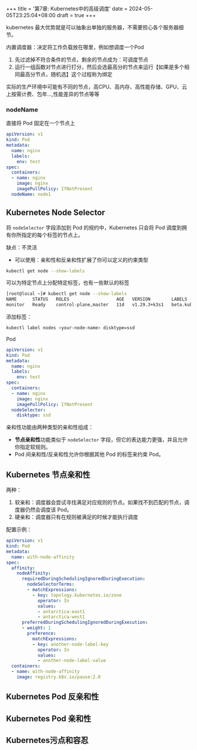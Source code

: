 +++
title = '第7章:  Kubernetes中的高级调度'
date = 2024-05-05T23:25:04+08:00
draft = true
+++

kubernetes 最大优势就是可以抽象出单独的服务器，不需要担心各个服务器细节。

内置调度器：决定将工作负载放在哪里，例如想调度一个Pod

1. 先过滤掉不符合条件的节点，剩余的节点成为：可调度节点
2. 运行一组函数对节点进行打分，然后会选最高分的节点来运行【如果是多个相同最高分节点，随机选】这个过程称为绑定

实际的生产环境中可能有不同的节点，高CPU、高内存、高性能存储、GPU、云上按需计费、包年...,性能差异的节点等等



### nodeName

直接将 Pod 固定在一个节点上

```yml
apiVersion: v1
kind: Pod
metadata:
  name: nginx
  labels:
    env: test
spec:
  containers:
  - name: nginx
    image: nginx
    imagePullPolicy: IfNotPresent
  nodeName: node1
```





## Kubernetes Node Selector

将 `nodeSelector` 字段添加到 Pod 的规约中，Kubernetes 只会将 Pod 调度到拥有你所指定的每个标签的节点上。

缺点：不灵活

+ 可以使用：亲和性和反亲和性扩展了你可以定义的约束类型

```sh
kubectl get node --show-labels
```

可以为特定节点上分配特定标签，也有一些默认的标签

```sh
[root@local ~]# kubectl get node --show-labels 
NAME      STATUS   ROLES                  AGE   VERSION        LABELS
monitor   Ready    control-plane,master   11d   v1.29.3+k3s1   beta.kubernetes.io/arch=amd64,beta.kubernetes.io/instance-type=k3s,beta.kubernetes.io/os=linux,kubernetes.io/arch=amd64,kubernetes.io/hostname=monitor,kubernetes.io/os=linux,node-role.kubernetes.io/control-plane=true,node-role.kubernetes.io/master=true,node.kubernetes.io/instance-type=k3s
```

添加标签：

```sh
kubectl label nodes <your-node-name> disktype=ssd
```

Pod

```yml
apiVersion: v1
kind: Pod
metadata:
  name: nginx
  labels:
    env: test
spec:
  containers:
  - name: nginx
    image: nginx
    imagePullPolicy: IfNotPresent
  nodeSelector:
    disktype: ssd
```





亲和性功能由两种类型的亲和性组成：

- **节点亲和性**功能类似于 `nodeSelector` 字段，但它的表达能力更强，并且允许你指定软规则。
- Pod 间亲和性/反亲和性允许你根据其他 Pod 的标签来约束 Pod。

## Kubernetes 节点亲和性 

两种：

1. 软亲和：调度器会尝试寻找满足对应规则的节点。如果找不到匹配的节点，调度器仍然会调度该 Pod。
2. 硬亲和：调度器只有在规则被满足的时候才能执行调度

配置示例：

```yml
apiVersion: v1
kind: Pod
metadata:
  name: with-node-affinity
spec:
  affinity:
    nodeAffinity:
      requiredDuringSchedulingIgnoredDuringExecution:
        nodeSelectorTerms:
        - matchExpressions:
          - key: topology.kubernetes.io/zone
            operator: In
            values:
            - antarctica-east1
            - antarctica-west1
      preferredDuringSchedulingIgnoredDuringExecution:
      - weight: 1
        preference:
          matchExpressions:
          - key: another-node-label-key
            operator: In
            values:
            - another-node-label-value
  containers:
  - name: with-node-affinity
    image: registry.k8s.io/pause:2.0
```





## Kubernetes Pod 反亲和性

## Kubernetes Pod 亲和性

## Kubernetes污点和容忍




